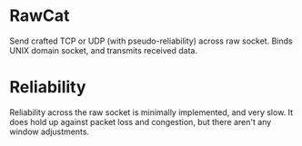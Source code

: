 # RawCat
Send crafted TCP or UDP (with pseudo-reliability) across raw socket.  Binds UNIX
domain socket, and transmits received data.

# Reliability
Reliability across the raw socket is minimally implemented, and very slow. It
does hold up against packet loss and congestion, but there aren't any window
adjustments.
